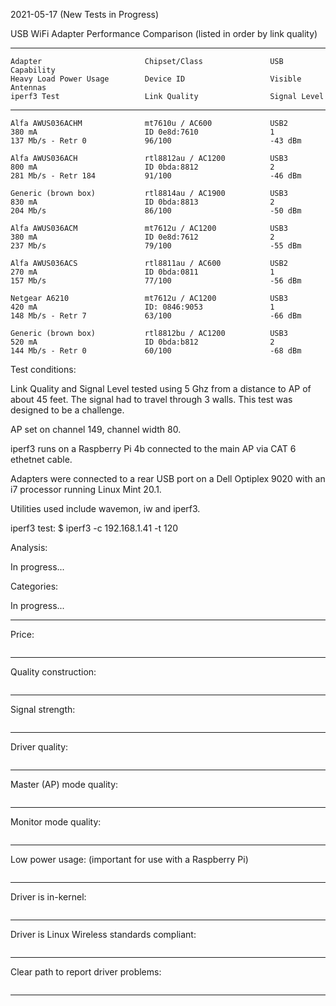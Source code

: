 2021-05-17 (New Tests in Progress)

USB WiFi Adapter Performance Comparison (listed in order by link quality)

-----
```
Adapter                       Chipset/Class               USB Capability
Heavy Load Power Usage        Device ID                   Visible Antennas
iperf3 Test                   Link Quality                Signal Level
```
-----
```
Alfa AWUS036ACHM              mt7610u / AC600             USB2
380 mA                        ID 0e8d:7610                1
137 Mb/s - Retr 0             96/100                      -43 dBm

Alfa AWUS036ACH               rtl8812au / AC1200          USB3
800 mA                        ID 0bda:8812                2
281 Mb/s - Retr 184           91/100                      -46 dBm

Generic (brown box)           rtl8814au / AC1900          USB3
830 mA                        ID 0bda:8813                2
204 Mb/s                      86/100                      -50 dBm

Alfa AWUS036ACM               mt7612u / AC1200            USB3
380 mA                        ID 0e8d:7612                2
237 Mb/s                      79/100                      -55 dBm

Alfa AWUS036ACS               rtl8811au / AC600           USB2
270 mA                        ID 0bda:0811                1
157 Mb/s                      77/100                      -56 dBm

Netgear A6210                 mt7612u / AC1200            USB3
420 mA                        ID: 0846:9053               1
148 Mb/s - Retr 7             63/100                      -66 dBm

Generic (brown box)           rtl8812bu / AC1200          USB3
520 mA                        ID 0bda:b812                2
144 Mb/s - Retr 0             60/100                      -68 dBm
```

Test conditions:

Link Quality and Signal Level tested using 5 Ghz from a distance to AP
of about 45 feet. The signal had to travel through 3 walls. This test was
designed to be a challenge.

AP set on channel 149, channel width 80.

iperf3 runs on a Raspberry Pi 4b connected to the main AP via CAT 6
ethetnet cable.

Adapters were connected to a rear USB port on a Dell Optiplex 9020
with an i7 processor running Linux Mint 20.1.

Utilities used include wavemon, iw and iperf3.

iperf3 test: $ iperf3 -c 192.168.1.41 -t 120

Analysis:

In progress...

Categories:

In progress...

-----

Price:
```

```
-----

Quality construction:
```

```
-----

Signal strength:
```

```
-----

Driver quality:
```

```
-----

Master (AP) mode quality:
```

```
-----

Monitor mode quality:
```

```
-----

Low power usage:
(important for use with a Raspberry Pi)
```

```
-----

Driver is in-kernel:
```

```
-----

Driver is Linux Wireless standards compliant:
```

```
-----

Clear path to report driver problems:
```

```
-----
